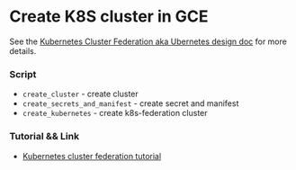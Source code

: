 # Create K8S cluster in GCE

See the [Kubernetes Cluster Federation aka Ubernetes design doc](https://github.com/kubernetes/kubernetes/blob/release-1.3/docs/design/federated-services.md) for more details.


### Script

+ `create_cluster` - create cluster
+ `create_secrets_and_manifest` - create secret and manifest
+ `create_kubernetes` - create k8s-federation cluster

### Tutorial && Link

+ [Kubernetes cluster federation tutorial](https://github.com/kelseyhightower/kubernetes-cluster-federation)
